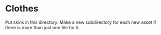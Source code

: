 # Clothes

Put skins in this directory. Make a new subdirectory for each new asset if there is more than just one file for it.
